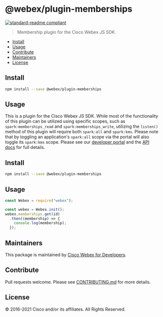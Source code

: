 # @webex/plugin-memberships

[![standard-readme compliant](https://img.shields.io/badge/readme%20style-standard-brightgreen.svg?style=flat-square)](https://github.com/RichardLitt/standard-readme)

> Membership plugin for the Cisco Webex JS SDK.

- [Install](#install)
- [Usage](#usage)
- [Contribute](#contribute)
- [Maintainers](#maintainers)
- [License](#license)

## Install

```bash
npm install --save @webex/plugin-memberships
```

## Usage

This is a plugin for the Cisco Webex JS SDK. While most of the functionality of
this plugin can be utilized using specific scopes, such as
`spark:memberships_read` and `spark:memberships_write`, utilizing the `listen()`
method of this plugin will require both `spark:all` and `spark:kms`. Please note
that by toggling an application's `spark:all` scope via the portal will also
toggle its `spark:kms` scope. Please see our
[developer portal](https://developer.webex.com/) and the
[API docs](https://webex.github.io/webex-js-sdk/api/) for full details.

## Install

```bash
npm install --save @webex/plugin-memberships
```

## Usage

```js
const Webex = require("webex");

const webex = Webex.init();
webex.memberships.get(id)
  .then((membership) => {
    console.log(membership);
  });
```

## Maintainers

This package is maintained by
[Cisco Webex for Developers](https://developer.webex.com/).

## Contribute

Pull requests welcome. Please see
[CONTRIBUTING.md](https://github.com/webex/webex-js-sdk/blob/master/CONTRIBUTING.md)
for more details.

## License

© 2016-2021 Cisco and/or its affiliates. All Rights Reserved.
